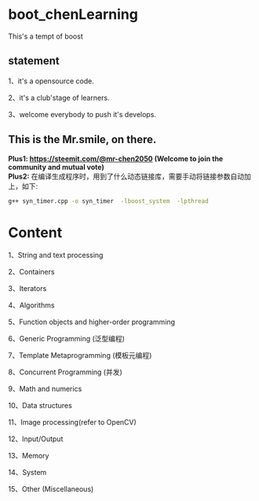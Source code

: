 # boot_chenLearning
This's a tempt of boost

## statement

1、it's a opensource code.

2、it's a club'stage of learners.

3、welcome everybody to push it's develops.

## This is the Mr.smile, on there.

**Plus1: https://steemit.com/@mr-chen2050 (Welcome to join the community and mutual vote)**   
**Plus2:** 在编译生成程序时，用到了什么动态链接库，需要手动将链接参数自动加上，如下:
```sh
g++ syn_timer.cpp -o syn_timer  -lboost_system  -lpthread
```

# Content 

1、String and text processing 

2、Containers

3、Iterators

4、Algorithms 

5、Function objects and higher-order programming

6、Generic Programming (泛型编程)

7、Template Metaprogramming (模板元编程)

8、Concurrent Programming (并发)

9、Math and numerics

10、Data structures

11、Image processing(refer to OpenCV)

12、Input/Output 

13、Memory

14、System  

15、Other (Miscellaneous)